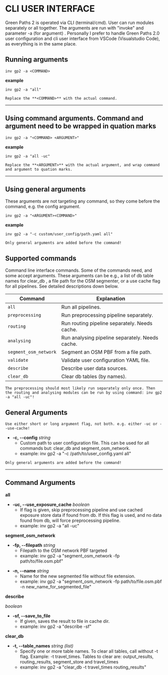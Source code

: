 # CLI USER INTERFACE

Green Paths 2 is operated via CLI (terminal/cmd). User can run modules separately or all together. The arguments are run with "invoke" and parameter -a (for argument) . 
Personally I prefer to handle Green Paths 2.0 user configuration and cli user interface from VSCode (Visualstudio Code), as everything is in the same place.

## Running arguments
```
inv gp2 -a <COMMAND>
```
**example**
```
inv gp2 -a "all"
```
```{attention}
Replace the **<COMMAND>** with the actual command.
```

<hr>

## Using command arguments. Command and argument need to be wrapped in quation marks
```
inv gp2 -a "<COMMAND> <ARGUMENT>"
```
**example**
```
inv gp2 -a "all -uc"
```
```{attention}
Replace the **<ARGUMENT>** with the actual argument, and wrap command and argument to quation marks.
```

<hr>

## Using general arguments
These arguments are not targeting any command, so they come before the command, e.g. the config argument.
```
inv gp2 -a "<ARGUMENT><COMMAND>"
```
**example**
```
inv gp2 -a "-c custom/user_config/path.yaml all"
```
```{attention}
Only general arguments are added before the command!
```

## Supported commands

Command line interface commands. Some of the commands need, and some accept arguments. These arguments can be e.g., a list of db table names for clear_db , a file path for the OSM segmenter, or a use cache flag for all pipelines. See detailed descriptions down below.

| Command             | Explanation                                       |
|---------------------|---------------------------------------------------|
| `all`               | Run all pipelines.                                |
| `preprocessing`     | Run preprocessing pipeline separately.            |
| `routing`           | Run routing pipeline separately. Needs cache.     |
| `analysing`         | Run analysing pipeline separately. Needs cache.   |
| `segment_osm_network` | Segment an OSM PBF from a file path.            |
| `validate`          | Validate user configuration YAML file.            |
| `describe`          | Describe user data sources.                       |
| `clear_db`          | Clear db tables (by names).                         |


```{tip}
The preprocessing should most likely run separately only once. Then the routing and analysing modules can be run by using command: inv gp2 -a "all -uc"!
```

## General Arguments

```{tip}
Use either short or long argument flag, not both. e.g. either -uc or --use-cache!
```
- **-c, --config**
  *string*
  - Custom path to user configuration file. This can be used for all commands but: clear_db and segment_osm_network.
  - example: inv gp2 -a "-c /path/to/user_config.yaml all"

```{attention}
Only general arguments are added before the command!
```

<hr>

## Command Arguments


**all**

  - **-uc, --use_exposure_cache** 
    *boolean*
    - If flag is given, skip preprocessing pipeline and use cached exposure store data if found from db. If this flag is used, and no data found from db, will force preprocessing pipeline.
    - example: inv gp2 -a "all -uc"

<div class="separator_line"></div>

**segment_osm_network**

  - **-fp, --filepath**
    *string*
    - Filepath to the OSM network PBF targeted
    - example: inv gp2 -a "segment_osm_network -fp path/to/file.osm.pbf"

<div class="separator_line"></div>

  - **-n, --name**
    *string*
    - Name for the new segmented file without file extension.
    - example: inv gp2 -a "segment_osm_network -fp path/to/file.osm.pbf -n new_name_for_segmented_file"

<div class="separator_line"></div>

**describe**

  *boolean*
  - **-sf, --save_to_file**
    - If given, saves the result to file in cache dir.
    - example: inv gp2 -a "describe -sf"

<div class="separator_line"></div>

**clear_db**

  - **-t, --table_names**
    *string (list)*
    - Specify one or more table names. To clear all tables, call without -t flag. Example: -t travel_times. Tables to clear are: output_results, routing_results, segment_store and travel_times
    - example: inv gp2 -a "clear_db -t travel_times routing_results"



